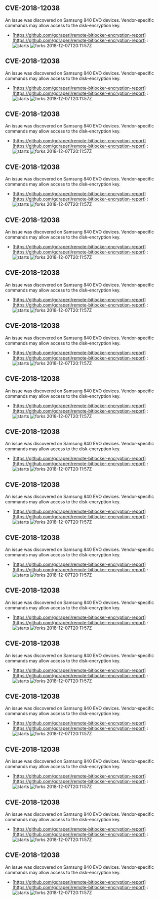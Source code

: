 ## CVE-2018-12038
 An issue was discovered on Samsung 840 EVO devices. Vendor-specific commands may allow access to the disk-encryption key.

- [https://github.com/gdraperi/remote-bitlocker-encryption-report](https://github.com/gdraperi/remote-bitlocker-encryption-report) :  
![starts](https://img.shields.io/github/stars/gdraperi/remote-bitlocker-encryption-report.svg) 
![forks](https://img.shields.io/github/forks/gdraperi/remote-bitlocker-encryption-report.svg) 
2018-12-07T20:11:57Z

## CVE-2018-12038
 An issue was discovered on Samsung 840 EVO devices. Vendor-specific commands may allow access to the disk-encryption key.

- [https://github.com/gdraperi/remote-bitlocker-encryption-report](https://github.com/gdraperi/remote-bitlocker-encryption-report) :  
![starts](https://img.shields.io/github/stars/gdraperi/remote-bitlocker-encryption-report.svg) 
![forks](https://img.shields.io/github/forks/gdraperi/remote-bitlocker-encryption-report.svg) 
2018-12-07T20:11:57Z

## CVE-2018-12038
 An issue was discovered on Samsung 840 EVO devices. Vendor-specific commands may allow access to the disk-encryption key.

- [https://github.com/gdraperi/remote-bitlocker-encryption-report](https://github.com/gdraperi/remote-bitlocker-encryption-report) :  
![starts](https://img.shields.io/github/stars/gdraperi/remote-bitlocker-encryption-report.svg) 
![forks](https://img.shields.io/github/forks/gdraperi/remote-bitlocker-encryption-report.svg) 
2018-12-07T20:11:57Z

## CVE-2018-12038
 An issue was discovered on Samsung 840 EVO devices. Vendor-specific commands may allow access to the disk-encryption key.

- [https://github.com/gdraperi/remote-bitlocker-encryption-report](https://github.com/gdraperi/remote-bitlocker-encryption-report) :  
![starts](https://img.shields.io/github/stars/gdraperi/remote-bitlocker-encryption-report.svg) 
![forks](https://img.shields.io/github/forks/gdraperi/remote-bitlocker-encryption-report.svg) 
2018-12-07T20:11:57Z

## CVE-2018-12038
 An issue was discovered on Samsung 840 EVO devices. Vendor-specific commands may allow access to the disk-encryption key.

- [https://github.com/gdraperi/remote-bitlocker-encryption-report](https://github.com/gdraperi/remote-bitlocker-encryption-report) :  
![starts](https://img.shields.io/github/stars/gdraperi/remote-bitlocker-encryption-report.svg) 
![forks](https://img.shields.io/github/forks/gdraperi/remote-bitlocker-encryption-report.svg) 
2018-12-07T20:11:57Z

## CVE-2018-12038
 An issue was discovered on Samsung 840 EVO devices. Vendor-specific commands may allow access to the disk-encryption key.

- [https://github.com/gdraperi/remote-bitlocker-encryption-report](https://github.com/gdraperi/remote-bitlocker-encryption-report) :  
![starts](https://img.shields.io/github/stars/gdraperi/remote-bitlocker-encryption-report.svg) 
![forks](https://img.shields.io/github/forks/gdraperi/remote-bitlocker-encryption-report.svg) 
2018-12-07T20:11:57Z

## CVE-2018-12038
 An issue was discovered on Samsung 840 EVO devices. Vendor-specific commands may allow access to the disk-encryption key.

- [https://github.com/gdraperi/remote-bitlocker-encryption-report](https://github.com/gdraperi/remote-bitlocker-encryption-report) :  
![starts](https://img.shields.io/github/stars/gdraperi/remote-bitlocker-encryption-report.svg) 
![forks](https://img.shields.io/github/forks/gdraperi/remote-bitlocker-encryption-report.svg) 
2018-12-07T20:11:57Z

## CVE-2018-12038
 An issue was discovered on Samsung 840 EVO devices. Vendor-specific commands may allow access to the disk-encryption key.

- [https://github.com/gdraperi/remote-bitlocker-encryption-report](https://github.com/gdraperi/remote-bitlocker-encryption-report) :  
![starts](https://img.shields.io/github/stars/gdraperi/remote-bitlocker-encryption-report.svg) 
![forks](https://img.shields.io/github/forks/gdraperi/remote-bitlocker-encryption-report.svg) 
2018-12-07T20:11:57Z

## CVE-2018-12038
 An issue was discovered on Samsung 840 EVO devices. Vendor-specific commands may allow access to the disk-encryption key.

- [https://github.com/gdraperi/remote-bitlocker-encryption-report](https://github.com/gdraperi/remote-bitlocker-encryption-report) :  
![starts](https://img.shields.io/github/stars/gdraperi/remote-bitlocker-encryption-report.svg) 
![forks](https://img.shields.io/github/forks/gdraperi/remote-bitlocker-encryption-report.svg) 
2018-12-07T20:11:57Z

## CVE-2018-12038
 An issue was discovered on Samsung 840 EVO devices. Vendor-specific commands may allow access to the disk-encryption key.

- [https://github.com/gdraperi/remote-bitlocker-encryption-report](https://github.com/gdraperi/remote-bitlocker-encryption-report) :  
![starts](https://img.shields.io/github/stars/gdraperi/remote-bitlocker-encryption-report.svg) 
![forks](https://img.shields.io/github/forks/gdraperi/remote-bitlocker-encryption-report.svg) 
2018-12-07T20:11:57Z

## CVE-2018-12038
 An issue was discovered on Samsung 840 EVO devices. Vendor-specific commands may allow access to the disk-encryption key.

- [https://github.com/gdraperi/remote-bitlocker-encryption-report](https://github.com/gdraperi/remote-bitlocker-encryption-report) :  
![starts](https://img.shields.io/github/stars/gdraperi/remote-bitlocker-encryption-report.svg) 
![forks](https://img.shields.io/github/forks/gdraperi/remote-bitlocker-encryption-report.svg) 
2018-12-07T20:11:57Z

## CVE-2018-12038
 An issue was discovered on Samsung 840 EVO devices. Vendor-specific commands may allow access to the disk-encryption key.

- [https://github.com/gdraperi/remote-bitlocker-encryption-report](https://github.com/gdraperi/remote-bitlocker-encryption-report) :  
![starts](https://img.shields.io/github/stars/gdraperi/remote-bitlocker-encryption-report.svg) 
![forks](https://img.shields.io/github/forks/gdraperi/remote-bitlocker-encryption-report.svg) 
2018-12-07T20:11:57Z

## CVE-2018-12038
 An issue was discovered on Samsung 840 EVO devices. Vendor-specific commands may allow access to the disk-encryption key.

- [https://github.com/gdraperi/remote-bitlocker-encryption-report](https://github.com/gdraperi/remote-bitlocker-encryption-report) :  
![starts](https://img.shields.io/github/stars/gdraperi/remote-bitlocker-encryption-report.svg) 
![forks](https://img.shields.io/github/forks/gdraperi/remote-bitlocker-encryption-report.svg) 
2018-12-07T20:11:57Z

## CVE-2018-12038
 An issue was discovered on Samsung 840 EVO devices. Vendor-specific commands may allow access to the disk-encryption key.

- [https://github.com/gdraperi/remote-bitlocker-encryption-report](https://github.com/gdraperi/remote-bitlocker-encryption-report) :  
![starts](https://img.shields.io/github/stars/gdraperi/remote-bitlocker-encryption-report.svg) 
![forks](https://img.shields.io/github/forks/gdraperi/remote-bitlocker-encryption-report.svg) 
2018-12-07T20:11:57Z

## CVE-2018-12038
 An issue was discovered on Samsung 840 EVO devices. Vendor-specific commands may allow access to the disk-encryption key.

- [https://github.com/gdraperi/remote-bitlocker-encryption-report](https://github.com/gdraperi/remote-bitlocker-encryption-report) :  
![starts](https://img.shields.io/github/stars/gdraperi/remote-bitlocker-encryption-report.svg) 
![forks](https://img.shields.io/github/forks/gdraperi/remote-bitlocker-encryption-report.svg) 
2018-12-07T20:11:57Z

## CVE-2018-12038
 An issue was discovered on Samsung 840 EVO devices. Vendor-specific commands may allow access to the disk-encryption key.

- [https://github.com/gdraperi/remote-bitlocker-encryption-report](https://github.com/gdraperi/remote-bitlocker-encryption-report) :  
![starts](https://img.shields.io/github/stars/gdraperi/remote-bitlocker-encryption-report.svg) 
![forks](https://img.shields.io/github/forks/gdraperi/remote-bitlocker-encryption-report.svg) 
2018-12-07T20:11:57Z

## CVE-2018-12038
 An issue was discovered on Samsung 840 EVO devices. Vendor-specific commands may allow access to the disk-encryption key.

- [https://github.com/gdraperi/remote-bitlocker-encryption-report](https://github.com/gdraperi/remote-bitlocker-encryption-report) :  
![starts](https://img.shields.io/github/stars/gdraperi/remote-bitlocker-encryption-report.svg) 
![forks](https://img.shields.io/github/forks/gdraperi/remote-bitlocker-encryption-report.svg) 
2018-12-07T20:11:57Z

